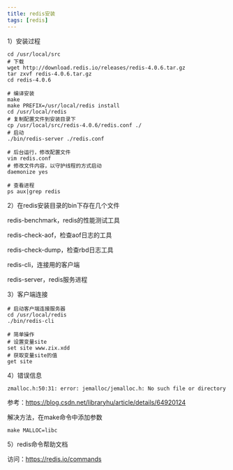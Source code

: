 ```yaml
---
title: redis安装
tags: [redis]
---
```


1）安装过程

```
cd /usr/local/src
# 下载
wget http://download.redis.io/releases/redis-4.0.6.tar.gz
tar zxvf redis-4.0.6.tar.gz
cd redis-4.0.6

# 编译安装
make
make PREFIX=/usr/local/redis install
cd /usr/local/redis
# 复制配置文件到安装目录下
cp /usr/local/src/redis-4.0.6/redis.conf ./
# 启动
./bin/redis-server ./redis.conf

# 后台运行，修改配置文件
vim redis.conf
# 修改文件内容，以守护线程的方式启动
daemonize yes

# 查看进程
ps aux|grep redis
```

2）在redis安装目录的bin下存在几个文件

redis-benchmark，redis的性能测试工具

redis-check-aof，检查aof日志的工具

redis-check-dump，检查rbd日志工具

redis-cli，连接用的客户端

redis-server，redis服务进程

3）客户端连接

```
# 启动客户端连接服务器
cd /usr/local/redis
./bin/redis-cli

# 简单操作
# 设置变量site
set site www.zix.xdd
# 获取变量site的值
get site
```

4）错误信息

```
zmalloc.h:50:31: error: jemalloc/jemalloc.h: No such file or directory
```

参考：https://blog.csdn.net/libraryhu/article/details/64920124

解决方法，在make命令中添加参数

```
make MALLOC=libc 
```

5）redis命令帮助文档

访问：https://redis.io/commands